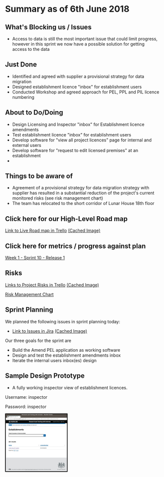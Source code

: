 # Summary as of 6th June 2018 
## What's Blocking us / Issues
* Access to data is still the most important issue that could limit progress, however in this sprint we now have a possible solution for getting access to the data

## Just Done
* Identified and agreed with supplier a provisional strategy for data migration
* Designed establishment licence "inbox" for establishment users 
* Conducted Workshop and agreed approach for PEL, PPL and PIL licence numbering 

## About to Do/Doing
* Design Licensing and Inspector "inbox" for Establishment licence amendments 
* Test establishment licence "inbox" for establishment users
* Develop software for "view all project licences" page for internal and external users
* Develop software for "request to edit licensed premises" at an establishment
* 

## Things to be aware of
* Agreement of a provisional strategy for data migration strategy with supplier has resulted in a substantial reduction of the project's current monitored risks (see risk management chart)
* The team has relocated to the short corridor of Lunar House 18th floor

## Click here for our High-Level Road map
[Link to Live Road map in Trello](https://trello.com/b/gDQdE01u/asl-roadmap)    [\(Cached Image\)](graphs/ASLRoadMap06062018.jpg)

## Click here for metrics / progress against plan
[Week 1 - Sprint 10 - Release 1](graphs/progress06062018.png)

## Risks
[Links to Project Risks in Trello](https://trello.com/b/VuFuCL7t/risk-register-and-kpis-asl-delivery)    [\(Cached Image\)](graphs/ASLRiskRegister06062018.jpg)

[Risk Management Chart](graphs/risk06062018.png)

## Sprint Planning
We planned the following issues in sprint planning today:
* [Link to Issues in Jira](https://jira.digital.homeoffice.gov.uk/secure/RapidBoard.jspa?rapidView=261)    [\(Cached Image\)](graphs/sprint06062018.png)

Our three goals for the sprint are
* Build the Amend PEL application as working software
* Design and test the establishment amendments inbox
* Iterate the internal users inbox(es) design
 
## Sample Design Prototype
* A fully working inspector view of establishment licences.

Username: inspector

Password: inspector

<a href="https://inspector-ui.notprod.asl.homeoffice.gov.uk/"><img src="graphs/inspector.jpg" alt="HTML5 Icon" width="200" style="border:2px solid black"></a>

